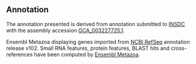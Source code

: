 **Annotation**
----------

The annotation presented is derived from annotation submitted to
[INSDC](http://www.insdc.org) with the assembly accession [GCA\_003227725.1](http://www.ebi.ac.uk/ena/data/view/GCA_003227725.1).

Ensembl Metazoa displaying genes imported from [NCBI RefSeq](https://www.ncbi.nlm.nih.gov/genome/annotation_euk/Camponotus_floridanus/102/) annotation release v102.
Small RNA features, protein features, BLAST hits and cross-references have been
computed by [Ensembl Metazoa](https://metazoa.ensembl.org/info/genome/annotation/index.html).
